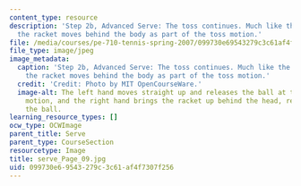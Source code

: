 ```yaml
---
content_type: resource
description: 'Step 2b, Advanced Serve: The toss continues. Much like the basic serve,
  the racket moves behind the body as part of the toss motion.'
file: /media/courses/pe-710-tennis-spring-2007/099730e69543279c3c61af4f7307f256_serve_Page_09.jpg
file_type: image/jpeg
image_metadata:
  caption: 'Step 2b, Advanced Serve: The toss continues. Much like the basic serve,
    the racket moves behind the body as part of the toss motion.'
  credit: 'Credit: Photo by MIT OpenCourseWare.'
  image-alt: The left hand moves straight up and releases the ball at the top of the
    motion, and the right hand brings the racket up behind the head, ready to hit
    the ball.
learning_resource_types: []
ocw_type: OCWImage
parent_title: Serve
parent_type: CourseSection
resourcetype: Image
title: serve_Page_09.jpg
uid: 099730e6-9543-279c-3c61-af4f7307f256
---
```


